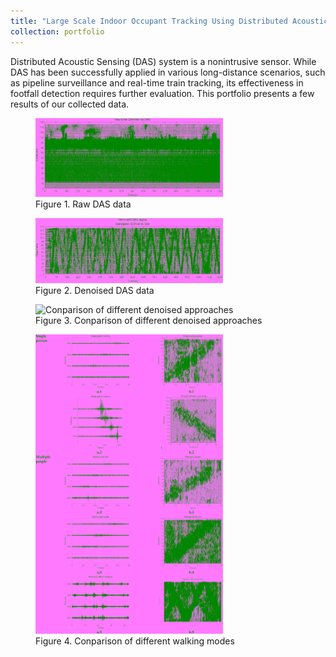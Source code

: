 ```yaml
---
title: "Large Scale Indoor Occupant Tracking Using Distributed Acoustic Sensing"
collection: portfolio
---
```


Distributed Acoustic Sensing (DAS) system is a nonintrusive sensor. While DAS has been successfully applied in various long-distance scenarios, such as pipeline surveillance and real-time train tracking, its effectiveness in footfall detection requires further evaluation. This portfolio presents a few results of our collected data.


<figure>
  <img src="/images/project_2_1.png" width="300" alt="Raw DAS data">
  <figcaption>Figure 1. Raw DAS data</figcaption>
</figure>

<figure>
  <img src="/images/project_2_3.png" width="300" alt="Denoised DAS data">
  <figcaption>Figure 2. Denoised DAS data</figcaption>
</figure>

<figure>
  <img src="/images/project_2_2.png" width="300" alt="Conparison of different denoised approaches">
  <figcaption>Figure 3. Conparison of different denoised approaches </figcaption>
</figure>

<figure>
  <img src="/images/project_2_4.png" width="300" alt="Conparison of different walking modes">
  <figcaption>Figure 4. Conparison of different walking modes </figcaption>
</figure>
